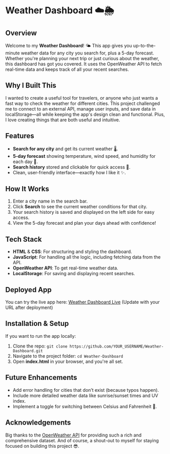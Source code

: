 # Weather Dashboard ☁️🌦️

## Overview
Welcome to my **Weather Dashboard**! 🌤️ This app gives you up-to-the-minute weather data for any city you search for, plus a 5-day forecast. Whether you're planning your next trip or just curious about the weather, this dashboard has got you covered. It uses the OpenWeather API to fetch real-time data and keeps track of all your recent searches.

## Why I Built This
I wanted to create a useful tool for travelers, or anyone who just wants a fast way to check the weather for different cities. This project challenged me to connect to an external API, manage user inputs, and save data in localStorage—all while keeping the app's design clean and functional. Plus, I love creating things that are both useful and intuitive. 

## Features
- **Search for any city** and get its current weather 🌡️.
- **5-day forecast** showing temperature, wind speed, and humidity for each day 📅.
- **Search history** stored and clickable for quick access 🔁.
- Clean, user-friendly interface—exactly how I like it ✨.

## How It Works
1. Enter a city name in the search bar.
2. Click **Search** to see the current weather conditions for that city.
3. Your search history is saved and displayed on the left side for easy access.
4. View the 5-day forecast and plan your days ahead with confidence!

## Tech Stack
- **HTML** & **CSS**: For structuring and styling the dashboard.
- **JavaScript**: For handling all the logic, including fetching data from the API.
- **OpenWeather API**: To get real-time weather data.
- **LocalStorage**: For saving and displaying recent searches.

## Deployed App
You can try the live app here: [Weather Dashboard Live](#) (Update with your URL after deployment)

## Installation & Setup
If you want to run the app locally:
1. Clone the repo: `git clone https://github.com/YOUR_USERNAME/Weather-Dashboard.git`
2. Navigate to the project folder: `cd Weather-Dashboard`
3. Open **index.html** in your browser, and you're all set.

## Future Enhancements
- Add error handling for cities that don’t exist (because typos happen).
- Include more detailed weather data like sunrise/sunset times and UV index.
- Implement a toggle for switching between Celsius and Fahrenheit 🔄.

## Acknowledgements
Big thanks to the [OpenWeather API](https://openweathermap.org/) for providing such a rich and comprehensive dataset. And of course, a shout-out to myself for staying focused on building this project 😎.
